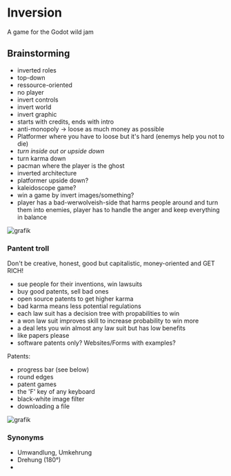 # Inversion

A game for the Godot wild jam

## Brainstorming

- inverted roles
- top-down
- ressource-oriented
- no player
- invert controls
- invert world
- invert graphic
- starts with credits, ends with intro
- anti-monopoly -> loose as much money as possible
- Platformer where you have to loose but it's hard (enemys help you not to die)
- _turn inside out or upside down_
- turn karma down
- pacman where the player is the ghost
- inverted architecture
- platformer upside down?
- kaleidoscope game?
- win a game by invert images/something?
- player has a bad-werwolveish-side that harms people around and turn them into enemies, player has to handle the
  anger and keep everything in balance

![grafik](https://user-images.githubusercontent.com/4608045/141593592-4314a9c9-19a6-4434-9188-961a4ebf56f8.png)


### Pantent troll

Don't be creative, honest, good but capitalistic, money-oriented and GET RICH!

- sue people for their inventions, win lawsuits
- buy good patents, sell bad ones
- open source patents to get higher karma
- bad karma means less potential regulations
- each law suit has a decision tree with propabilities to win
- a won law suit improves skill to increase probability to win more
- a deal lets you win almost any law suit but has low benefits
- like papers please
- software patents only? Websites/Forms with examples?

Patents:

- progress bar (see below)
- round edges
- patent games
- the 'F' key of any keyboard
- black-white image filter
- downloading a file

![grafik](https://user-images.githubusercontent.com/4608045/141579149-43c7fa35-0a37-44ac-8e2e-056f470f6534.png)

### Synonyms

- Umwandlung, Umkehrung
- Drehung (180°)
- 
